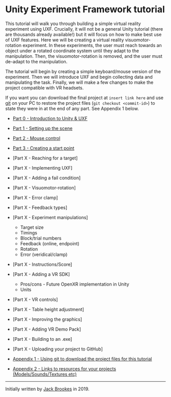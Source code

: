 # Unity Experiment Framework tutorial

This tutorial will walk you through building a simple virtual reality experiment using UXF. Crucially, it will not be a general Unity tutorial (there are thousands already available!) but it will focus on how to make best use of UXF features. Here we will be creating a virtual reality visuomotor-rotation experiment. In these experiments, the user must reach towards an object under a rotated coordinate system until they adapt to the manipulation. Then, the visuomotor-rotation is removed, and the user must de-adapt to the manipulation.

The tutorial will begin by creating a simple keyboard/mouse version of the experiment. Then we will introduce UXF and begin collecting data and manipulating the task. Finally, we will make a few changes to make the project compatible with VR headsets.

If you want you can download the final project at `insert link here` and use [git](https://git-scm.com/) on your PC to restore the project files (`git checkout <commit-id>`) to state they were in at the end of any part. See Appendix 1 below.

* [Part 0 - Introduction to Unity & UXF](http://immersivecognition.github.io/uxf-tutorial/part-0)
* [Part 1 - Setting up the scene](http://immersivecognition.github.io/uxf-tutorial/part-1)
* [Part 2 - Mouse control](http://immersivecognition.github.io/uxf-tutorial/part-2)
* [Part 3 - Creating a start point](http://immersivecognition.github.io/uxf-tutorial/part-3)

* [Part X - Reaching for a target]
* [Part X - Implementing UXF]
* [Part X - Adding a fail condition]
* [Part X - Visuomotor-rotation]
* [Part X - Error clamp]
* [Part X - Feedback types]
* [Part X - Experiment manipulations]
    * Target size
    * Timings
    * Block/trial numbers
    * Feedback (online, endpoint)
    * Rotation
    * Error (veridical/clamp)
* [Part X - Instructions/Score]

* [Part X - Adding a VR SDK]
    * Pros/cons - Future OpenXR implementation in Unity
    * Units
* [Part X - VR controls]
* [Part X - Table height adjustment]
* [Part X - Improving the graphics]
* [Part X - Adding VR Demo Pack]
* [Part X - Building to an .exe]
* [Part X - Uploading your project to GitHub]

* [Appendix 1 - Using git to download the project files for this tutorial](http://immersivecognition.github.io/uxf-tutorial/appendix-1)
* [Appendix 2 - Links to resources for your projects (Models/Sounds/Textures etc)](http://immersivecognition.github.io/uxf-tutorial/appendix-2)

---

Initially written by [Jack Brookes](https://twitter.com/jackbrookes) in 2019.